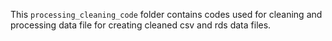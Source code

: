 This `processing_cleaning_code` folder contains codes used for cleaning and processing data file for creating cleaned csv and rds data files.


